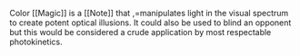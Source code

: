 Color [[Magic]] is a [[Note]] that ,=manipulates light in the visual spectrum to create potent optical illusions. It could also be used to blind an opponent but this would be considered a crude application by most respectable photokinetics.